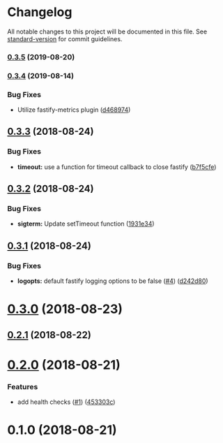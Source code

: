 # Changelog

All notable changes to this project will be documented in this file. See [standard-version](https://github.com/conventional-changelog/standard-version) for commit guidelines.

### [0.3.5](https://github.com/flexdrive/seneca-ops-server/compare/v0.3.4...v0.3.5) (2019-08-20)



### [0.3.4](https://github.com/flexdrive/seneca-ops-server/compare/v0.3.3...v0.3.4) (2019-08-14)


### Bug Fixes

* Utilize fastify-metrics plugin ([d468974](https://github.com/flexdrive/seneca-ops-server/commit/d468974))



<a name="0.3.3"></a>
## [0.3.3](https://github.com/flexdrive/seneca-ops-server/compare/v0.3.2...v0.3.3) (2018-08-24)


### Bug Fixes

* **timeout:** use a function for timeout callback to close fastify ([b7f5cfe](https://github.com/flexdrive/seneca-ops-server/commit/b7f5cfe))



<a name="0.3.2"></a>
## [0.3.2](https://github.com/flexdrive/seneca-ops-server/compare/v0.3.1...v0.3.2) (2018-08-24)


### Bug Fixes

* **sigterm:** Update setTimeout function ([1931e34](https://github.com/flexdrive/seneca-ops-server/commit/1931e34))



<a name="0.3.1"></a>
## [0.3.1](https://github.com/flexdrive/seneca-ops-server/compare/v0.3.0...v0.3.1) (2018-08-24)


### Bug Fixes

* **logopts:** default fastify logging options to be false ([#4](https://github.com/flexdrive/seneca-ops-server/issues/4)) ([d242d80](https://github.com/flexdrive/seneca-ops-server/commit/d242d80))



<a name="0.3.0"></a>
# [0.3.0](https://github.com/flexdrive/seneca-ops-server/compare/v0.2.1...v0.3.0) (2018-08-23)



<a name="0.2.1"></a>
## [0.2.1](https://github.com/flexdrive/seneca-ops-server/compare/v0.2.0...v0.2.1) (2018-08-22)



<a name="0.2.0"></a>
# [0.2.0](https://github.com/flexdrive/seneca-ops-server/compare/v0.1.0...v0.2.0) (2018-08-21)


### Features

* add health checks ([#1](https://github.com/flexdrive/seneca-ops-server/issues/1)) ([453303c](https://github.com/flexdrive/seneca-ops-server/commit/453303c))



<a name="0.1.0"></a>
# 0.1.0 (2018-08-21)
